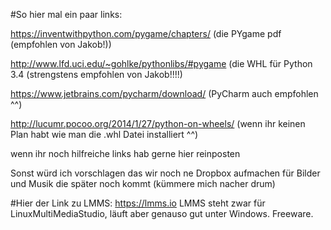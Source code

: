 
#So hier mal ein paar links:

https://inventwithpython.com/pygame/chapters/ (die PYgame pdf (empfohlen von Jakob!))

http://www.lfd.uci.edu/~gohlke/pythonlibs/#pygame (die WHL für Python 3.4 (strengstens empfohlen von Jakob!!!!)

https://www.jetbrains.com/pycharm/download/ (PyCharm auch empfohlen ^^)

http://lucumr.pocoo.org/2014/1/27/python-on-wheels/ (wenn ihr keinen Plan habt wie man die .whl Datei installiert ^^)

wenn ihr noch hilfreiche links hab gerne hier reinposten

Sonst würd ich vorschlagen das wir noch ne Dropbox aufmachen für Bilder und Musik die später noch kommt (kümmere mich nacher drum)


#Hier der Link zu LMMS:
https://lmms.io
LMMS steht zwar für LinuxMultiMediaStudio, läuft aber genauso gut unter Windows. Freeware.
